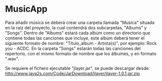 # MusicApp

Para añadir música se deberá crear una carpeta llamada "Musica" situada en la raíz del proyecto, la cual contendrá dos subcarpetas, "Albums" y "Songs". Dentro de "Albums" estará cada albúm como un directorio que contiene todas las canciones que incluye, este albúm deberá tener el siguiente formato de nombre: "Título_album - Artista(s)", por ejemplo: Rock you - ACDC. En la carpeta "Songs" estarán todas las canciones del repertorio, con el mismo formato de nombre que los álbumes, y en formato ".wav".

Se requiere el fichero ejecutable "jlayer.jar", se puede descargar desde: http://www.java2s.com/Code/JarDownload/jlayer/jlayer-1.0.1.jar.zip
